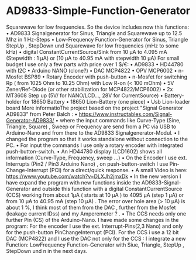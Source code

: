 # AD9833-Simple-Function-Generator


Squarewave for low frequencies.
So the device  includes now this functions:
    • AD9833 Signalgenerator for Sinus, Triangle and Squarewave up to 12.5 Mhz in 1 Hz-Steps 
    • Low-Frequency Function-Generator for Sinus, Triangle StepUp , StepDown und Squarewave for low frequencies (mHz to some kHz) 
    • digital ConstantCurrentSource/Sink from 10 µA to 4.095 mA (Stepwidth : 1 µA) or (10 µA to 40.95 mA with stepwidth 10 µA) 
For small budget I use only a few parts with price over 1 $/€:
    • AD9833 
    • HD44780 with I2C 
    • Arduino NANO (clone?) 
    • DAC MCP4822 
    • OPV MCP6002 
    • n-Mosfet BSP89 
    • Rotary Encoder with push-button 
    • n-Mosfet for switching Rp ( from 1025 Ohm to 10.25 Ohm) with Low R-on (< 100 mOhm) 
    • 5V Zener/Ref-Diode  (or other stabilization for MCP4822/MCP6002) 
    • 2x MT3608 Step up (5V/ for NANO/LCD..., 28V for CurrentSource) 
    • Battery-holder for 18650 Battery 
    • 18650 Lion-Battery (one piece) 
    • Usb  Lion-loader board 
More informatioThe project based on the project "Signal Generator AD9833" from Peter Balch :
    •  https://www.instructables.com/Signal-Generator-AD9833/
    • where the input commands like Curve-Type (Sine, Triangle, Square) , Sweep or Frequency are send from a PC via USB to Arduino-Nano and from there to the AD9833 Signalgenerator-Modul.
    • I changed the program  so that it works standalone without connection to the PC.
    • For input the commands I use only a rotary encoder with integrated push-button-switch.
    • An HD44780 display (LCD1602) shows all information (Curve-Type, Frequency, sweep ...)
    • On the Encoder I use ext. Interrupts (Pin2 / Pin3 Arduino Nano) , on push-button-switch I use Pin-Change-Interrupt (PCI) for a direct/quick response.
    • A small Video is here: https://www.youtube.com/watch?v=DLXJh2jmxDk
    • In the new version I have expand the program with new functions inside the AD9833-Signal-Generator and outside this function with a digital ConstantCurrentSource (CCS) working from about 1µA ( starts at 10 µA ) to 4095 µA (step 1 µA) or from 10 µA to 40.95 mA (step 10 µA) . The error over hole area (> 10 µA) is about 1 %, I think most of them from the DAC , further from the Mosfet (leakage current IDss) and my Amperemeter ? .
    • The CCS needs only one further Pin (CS) of the Arduino-Nano. I have made some changes in the program: For the encoder I use the ext. Interrupt-Pins(2,3 Nano) and only for the push-button PinChangeInterrupt (PCI).
For the CCS i use a 12 bit DAC (MCP4822) and I use the DAC not only for the CCS : I integrate a new Function:  LowFrequency Function-Generator with Siue, Triangle, StepUp , StepDown und n in the next days.


